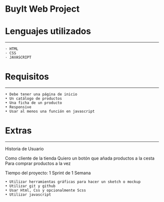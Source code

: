 # BuyIt Web Project

# Lenguajes utilizados
------------------------------------------
    · HTML
    · CSS
    · JAVASCRIPT

# Requisitos
------------------------------------------
    • Debe tener una página de inicio
    • Un catálogo de productos
    • Una ficha de un producto
    • Responsive
    • Usar al menos una función en javascript

# Extras
------------------------------------------
Historia de Usuario

Como cliente de la tienda
Quiero un botón que añada productos a la cesta
Para comprar productos a la vez 

Tiempo del proyecto: 1 Sprint de 1 Semana

    • Utilizar herramientas gráficas para hacer un sketch o mockup
    • Utilizar git y github
    • Usar Html, Css y opcionalmente Scss
    • Utilizar javascript